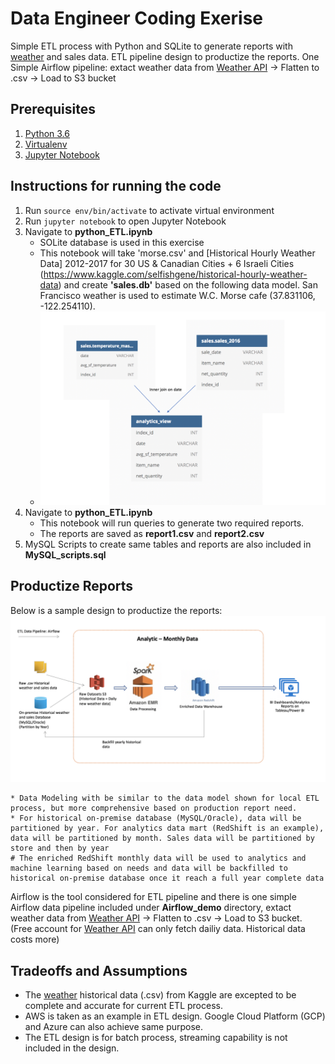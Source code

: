 # Data Engineer Coding Exerise
Simple ETL process with Python and SQLite to generate reports with [weather](https://www.kaggle.com/selfishgene/historical-hourly-weather-data) and sales data.
ETL pipeline design to productize the reports. 
One Simple Airflow pipeline: extact weather data from [Weather API](https://openweathermap.org/api) -> Flatten to .csv -> Load to S3 bucket

## Prerequisites
1. [Python 3.6](https://www.python.org/)
2. [Virtualenv](https://virtualenv.pypa.io/en/latest/)
3. [Jupyter Notebook](http://jupyter.org/)

## Instructions for running the code
1. Run `source env/bin/activate` to activate virtual environment
2. Run `jupyter notebook` to open Jupyter Notebook
3. Navigate to **python_ETL.ipynb**
	* SOLite database is used in this exercise 
	* This notebook will take 'morse.csv' and [Historical Hourly Weather Data] 2012-2017 for 30 US & Canadian Cities + 6 Israeli Cities (https://www.kaggle.com/selfishgene/historical-hourly-weather-data) and create **'sales.db'** based on the following data model. San Francisco weather is used to estimate W.C. Morse cafe (37.831106, -122.254110). 
	* ![alt text](https://github.com/xinlutu2/Data_Engineer_Sales_Weather/blob/master/images/data_model.png 'Data Model')
4. Navigate to **python_ETL.ipynb**
	* This notebook will run queries to generate two required reports. 
	* The reports are saved as **report1.csv** and **report2.csv**
5. MySQL Scripts to create same tables and reports are also included in **MySQL_scripts.sql** 


## Productize Reports 
Below is a sample design to productize the reports:
![alt text](https://github.com/xinlutu2/Data_Engineer_Sales_Weather/blob/master/images/design.png 'Data Model')

	* Data Modeling with be similar to the data model shown for local ETL process, but more comprehensive based on production report need. 
	* For historical on-premise database (MySQL/Oracle), data will be partitioned by year. For analytics data mart (RedShift is an example), data will be partitioned by month. Sales data will be partitioned by store and then by year
	# The enriched RedShift monthly data will be used to analytics and machine learning based on needs and data will be backfilled to historical on-premise database once it reach a full year complete data

Airflow is the tool considered for ETL pipeline and there is one simple Airflow data pipeline included under **Airflow_demo** directory, extact weather data from [Weather API](https://openweathermap.org/api) -> Flatten to .csv -> Load to S3 bucket. (Free account for [Weather API](https://openweathermap.org/api) can only fetch dailiy data. Historical data costs more)

## Tradeoffs and Assumptions
* The [weather](https://www.kaggle.com/selfishgene/historical-hourly-weather-data) historical data (.csv) from Kaggle are excepted to be complete and accurate for current ETL process. 
* AWS is taken as an example in ETL design. Google Cloud Platform (GCP) and Azure can also achieve same purpose.  
* The ETL design is for batch process, streaming capability is not included in the design.





